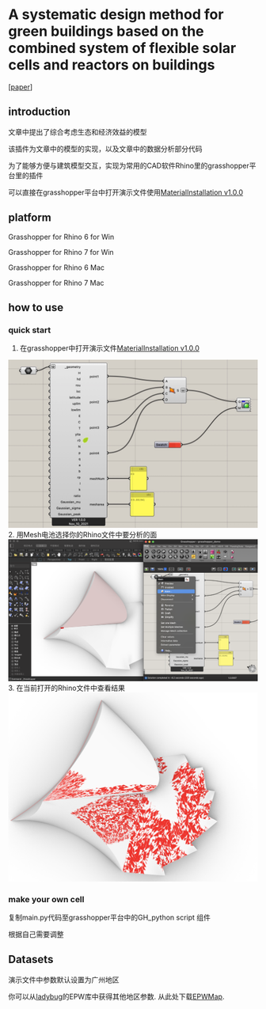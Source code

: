 # A systematic design method for green buildings based on the combined system of flexible solar cells and reactors on buildings

\[[paper](https://doi.org/10.1016/j.buildenv.2021.108657)\]

## introduction 

文章中提出了综合考虑生态和经济效益的模型

该插件为文章中的模型的实现，以及文章中的数据分析部分代码

为了能够方便与建筑模型交互，实现为常用的CAD软件Rhino里的grasshopper平台里的插件

可以直接在grasshopper平台中打开演示文件使用[MaterialInstallation v1.0.0](https://github.com/conver334/MaterialInstallation/releases/tag/v1.0.0)


## platform

Grasshopper for Rhino 6 for Win

Grasshopper for Rhino 7 for Win

Grasshopper for Rhino 6 Mac

Grasshopper for Rhino 7 Mac

## how to use

### quick start
1. 在grasshopper中打开演示文件[MaterialInstallation v1.0.0](https://github.com/conver334/MaterialInstallation/releases/tag/v1.0.0)
<img src="./pic/grasshopper_mod.jpg"  />
2. 用Mesh电池选择你的Rhino文件中要分析的面
<img src="./pic/select_mesh.png"  />
3. 在当前打开的Rhino文件中查看结果
<img src="./pic/result.jpg"  />

### make your own cell
复制main.py代码至grasshopper平台中的GH_python script 组件

根据自己需要调整

## Datasets
演示文件中参数默认设置为广州地区

你可以从[ladybug](https://github.com/ladybug-tools/ladybug)的EPW库中获得其他地区参数. 从此处下载[EPWMap](https://www.ladybug.tools/epwmap/).